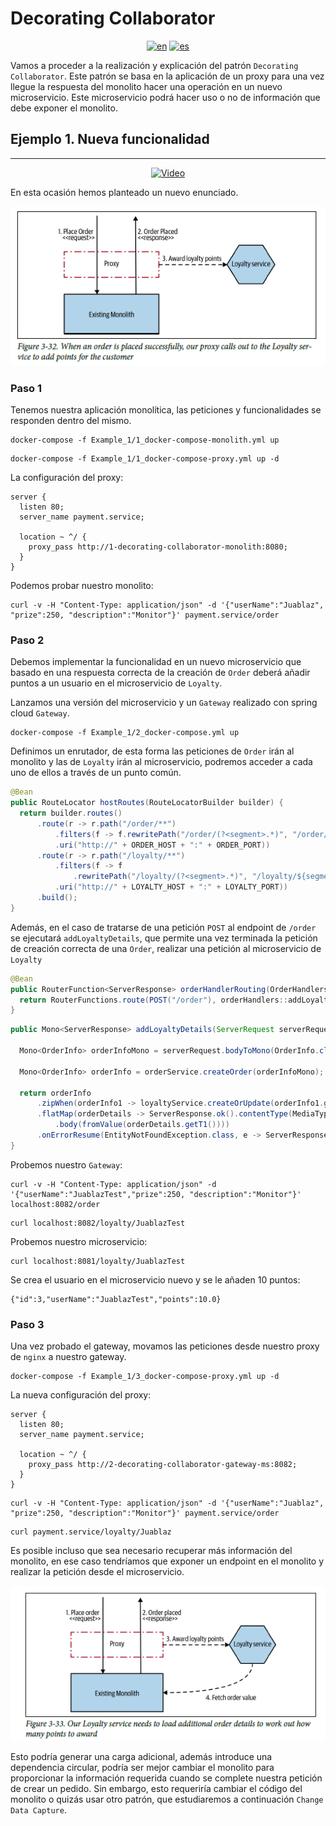 # **Decorating Collaborator**
<div align="center">

[![en](https://img.shields.io/badge/lang-en-red.svg)](https://github.com/MasterCloudApps-Projects/Monolith-to-Microservices-Examples/tree/master/Decorating_Collaborator/README.md)
[![es](https://img.shields.io/badge/lang-es-yellow.svg)](https://github.com/MasterCloudApps-Projects/Monolith-to-Microservices-Examples/tree/master/Decorating_Collaborator/README.es.md)
</div>

Vamos a proceder a la realización y explicación del patrón `Decorating Collaborator`. Este patrón se basa en la aplicación de un proxy para una vez llegue la respuesta del monolito hacer una operación en un nuevo microservicio. Este microservicio podrá hacer uso o no de información que debe exponer el monolito.

## **Ejemplo 1. Nueva funcionalidad**
____
<div align="center">

[![Video](https://img.youtube.com/vi/EX93LwF6zBs/0.jpg)](https://www.youtube.com/watch?v=EX93LwF6zBs)
</div>

En esta ocasión hemos planteado un nuevo enunciado.
<div align="center">

![alt text](3.32_decorating_collaborator.png)
</div>

### **Paso 1**

Tenemos nuestra aplicación monolítica, las peticiones y funcionalidades se responden dentro del mismo.

```
docker-compose -f Example_1/1_docker-compose-monolith.yml up
```
```
docker-compose -f Example_1/1_docker-compose-proxy.yml up -d
```

La configuración del proxy:
```
server {
  listen 80;
  server_name payment.service;

  location ~ ^/ {
    proxy_pass http://1-decorating-collaborator-monolith:8080;
  }
}
```

Podemos probar nuestro monolito:
```
curl -v -H "Content-Type: application/json" -d '{"userName":"Juablaz", "prize":250, "description":"Monitor"}' payment.service/order
```

### **Paso 2**
Debemos implementar la funcionalidad en un nuevo microservicio que basado en una respuesta correcta de la creación de `Order` deberá añadir puntos a un usuario en el microservicio de `Loyalty`.

Lanzamos una versión del microservicio y un `Gateway` realizado con spring cloud `Gateway`.

```
docker-compose -f Example_1/2_docker-compose.yml up 
```

Definimos un enrutador, de esta forma las peticiones de `Order` irán al monolito y las de `Loyalty` irán al microservicio, podremos acceder a cada uno de ellos a través de un punto común.

```java
@Bean
public RouteLocator hostRoutes(RouteLocatorBuilder builder) {
  return builder.routes()
      .route(r -> r.path("/order/**")
          .filters(f -> f.rewritePath("/order/(?<segment>.*)", "/order/${segment}"))
          .uri("http://" + ORDER_HOST + ":" + ORDER_PORT))
      .route(r -> r.path("/loyalty/**")
          .filters(f -> f
              .rewritePath("/loyalty/(?<segment>.*)", "/loyalty/${segment}"))
          .uri("http://" + LOYALTY_HOST + ":" + LOYALTY_PORT))
      .build();
}
```

Además, en el caso de tratarse de una petición `POST` al endpoint de `/order` se ejecutará `addLoyaltyDetails`, que permite una vez terminada la petición de creación correcta de una `Order`, realizar una petición al microservicio de `Loyalty`

```java
@Bean
public RouterFunction<ServerResponse> orderHandlerRouting(OrderHandlers orderHandlers) {
  return RouterFunctions.route(POST("/order"), orderHandlers::addLoyaltyDetails);
}
```

```java
public Mono<ServerResponse> addLoyaltyDetails(ServerRequest serverRequest) {

  Mono<OrderInfo> orderInfoMono = serverRequest.bodyToMono(OrderInfo.class);

  Mono<OrderInfo> orderInfo = orderService.createOrder(orderInfoMono);

  return orderInfo
      .zipWhen(orderInfo1 -> loyaltyService.createOrUpdate(orderInfo1.getUserName()))
      .flatMap(orderDetails -> ServerResponse.ok().contentType(MediaType.APPLICATION_JSON)
          .body(fromValue(orderDetails.getT1())))
      .onErrorResume(EntityNotFoundException.class, e -> ServerResponse.notFound().build());
}
```

Probemos nuestro `Gateway`:

```
curl -v -H "Content-Type: application/json" -d '{"userName":"JuablazTest","prize":250, "description":"Monitor"}' localhost:8082/order
```
```
curl localhost:8082/loyalty/JuablazTest
```

Probemos nuestro microservicio:

```
curl localhost:8081/loyalty/JuablazTest
```


Se crea el usuario en el microservicio nuevo y se le añaden 10 puntos:
```
{"id":3,"userName":"JuablazTest","points":10.0}
```

### **Paso 3**
Una vez probado el gateway, movamos las peticiones desde nuestro proxy de `nginx` a nuestro gateway.

```
docker-compose -f Example_1/3_docker-compose-proxy.yml up -d
```

La nueva configuración del proxy:
```
server {
  listen 80;
  server_name payment.service;

  location ~ ^/ {
    proxy_pass http://2-decorating-collaborator-gateway-ms:8082;
  }
}
```

```
curl -v -H "Content-Type: application/json" -d '{"userName":"Juablaz", "prize":250, "description":"Monitor"}' payment.service/order
```
```
curl payment.service/loyalty/Juablaz
```

Es posible incluso que sea necesario recuperar más información del monolito, en ese caso tendríamos que exponer un endpoint en el monolito y realizar la 
petición desde el microservicio.

<div align="center">

![alt text](3.33_decorating_collaborator.png)
</div>

Esto podría generar una carga adicional, además introduce una dependencia circular, podría ser mejor cambiar el monolito para proporcionar la información requerida cuando se complete nuestra petición de crear un pedido. Sin embargo, esto requeriría cambiar el código del monolito o quizás usar otro patrón, que estudiaremos a continuación `Change Data Capture`.
